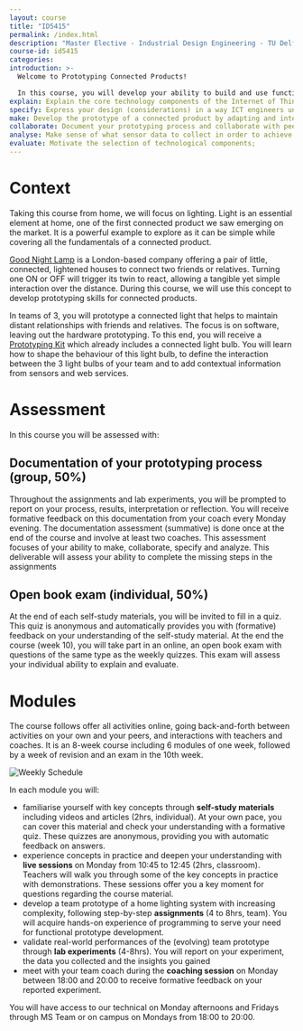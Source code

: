 ```yaml
---
layout: course
title: "ID5415"
permalink: /index.html
description: "Master Elective - Industrial Design Engineering - TU Delft"
course-id: id5415
categories:
introduction: >-
  Welcome to Prototyping Connected Products!

  In this course, you will develop your ability to build and use functional prototypes as part of your design process. You will gain this prototyping experience through the guided development of a connected light product. In teams of three, you will build and use several iterations of this product with a strong focus on the technology and the functional implementation. You will rely on a Raspberry Pi -- small computer -- to sense contextual changes and control connected light bulbs via Python code. Your prototype will help you gain an understanding of the technologies through tests and data exploration.
explain: Explain the core technology components of the Internet of Things and the role of prototyping in this context;
specify: Express your design (considerations) in a way ICT engineers understand;
make: Develop the prototype of a connected product by adapting and integrating pieces of code using Python;
collaborate: Document your prototyping process and collaborate with peers, using Git and GitHub;
analyse: Make sense of what sensor data to collect in order to achieve a certain insight on what is happening;
evaluate: Motivate the selection of technological components;
---
```



# Context

Taking this course from home, we will focus on lighting. Light is an essential element at home, one of the first connected product we saw emerging on the market. It is a powerful example to explore as it can be simple while covering all the fundamentals of a connected product.

[Good Night Lamp](http://goodnightlamp.com/) is a London-based company offering a pair of little, connected, lightened houses to connect two friends or relatives. Turning one ON or OFF will trigger its twin to react, allowing a tangible yet simple interaction over the distance. During this course, we will use this concept to develop prototyping skills for connected products.

In teams of 3, you will prototype a connected light that helps to maintain distant relationships with friends and relatives. The focus is on software, leaving out the hardware prototyping. To this end, you will receive a [Prototyping Kit](/kit.html) which already includes a connected light bulb. You will learn how to shape the behaviour of this light bulb, to define the interaction between the 3 light bulbs of your team and to add contextual information from sensors and web services.

# Assessment

In this course you will be assessed with:

## Documentation of your prototyping process (group, 50%)

Throughout the assignments and lab experiments, you will be prompted to report on your process, results, interpretation or reflection. You will receive formative feedback on this documentation from your coach every Monday evening. The documentation assessment (summative) is done once at the end of the course and involve at least two coaches. This assessment focuses of your ability to make, collaborate, specify and analyze. This deliverable will assess your ability to complete the missing steps in the assignments


## Open book exam (individual, 50%)

At the end of each self-study materials, you will be invited to fill in a quiz. This quiz is anonymous and automatically provides you with (formative) feedback on your understanding of the self-study material. At the end the course (week 10), you will take part in an online, an open book exam with questions of the same type as the weekly quizzes. This exam will assess your individual ability to explain and evaluate.


# Modules

The course follows offer all activities online, going back-and-forth between activities on your own and your peers, and interactions with teachers and coaches. It is an 8-week course including 6 modules of one week, followed by a week of revision and an exam in the 10th week.

![Weekly Schedule](/assets/img/courses/id5415/weekly-schedule.png)

In each module you will:

- familiarise yourself with key concepts through **self-study materials** including videos and articles (2hrs, individual). At your own pace, you can cover this material and check your understanding with a formative quiz. These quizzes are anonymous, providing you with automatic feedback on answers.
- experience concepts in practice and deepen your understanding with **live sessions** on Monday from 10:45 to 12:45 (2hrs, classroom). Teachers will walk you through some of the key concepts in practice with demonstrations. These sessions offer you a key moment for questions regarding the course material.
- develop a team prototype of a home lighting system with increasing complexity, following step-by-step **assignments** (4 to 8hrs, team). You will acquire hands-on experience of programming to serve your need for functional prototype development.
- validate real-world performances of the (evolving) team prototype through **lab experiments** (4-8hrs). You will report on your experiment, the data you collected and the insights you gained
- meet with your team coach during the **coaching session** on Monday between 18:00 and 20:00 to receive formative feedback on your reported experiment.

You will have access to our technical on Monday afternoons and Fridays through MS Team or on campus on Mondays from 18:00 to 20:00.